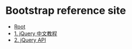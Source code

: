 ﻿# Bootstrap reference site

*   [Root](../README.md)
*   [1. jQuery 中文教程](http://www.w3school.com.cn/jquery/index.asp)
*   [2. jQuery API](https://oscarotero.com/jquery/)







